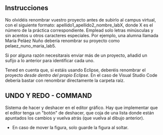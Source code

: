## Instrucciones

No olvidéis renombrar vuestro proyecto antes de subirlo al campus virtual, con el siguiente formato: apellido1_apellido2_nombre_labX, donde X es el número de la práctica correspondiente. Emplead solo letras minúsculas y sin acentos u otros caracteres especiales. Por ejemplo, una alumna llamada María Peláez Nuño debería renombrar su proyecto como pelaez_nuno_maria_lab5.

Si por alguna razón necesitarais enviar más de un proyecto, añadid un sufijo a lo anterior para identificar cada uno.

Tened en cuenta que, si estáis usando Eclipse, deberéis renombrar el proyecto _desde dentro del propio Eclipse_. En el caso de Visual Studio Code debería bastar con renombrar directamente la carpeta raíz.

## UNDO Y REDO - COMMAND

Sistema de hacer y deshacer en el editor gráfico. Hay que implementar que el editor tenga un "botón" de deshacer, que coja de una lista donde están apuntados los cambios y vuelva atrás (que vuelva al dibujo anterior).

- En caso de mover la figura, solo guarde la figura al soltar.

